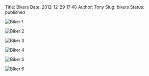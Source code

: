 Title: Bikers
Date: 2012-12-29 17:40
Author: Tony
Slug: bikers
Status: published

![Biker 1]({static}/images/2012/IMG_20121221_201023.jpg)

![Biker 2]({static}/images/2012/IMG_20121221_201124.jpg)

![Biker 3]({static}/images/2012/IMG_20121221_201129.jpg)

![Biker 4]({static}/images/2012/IMG_20121221_201137.jpg)

![Biker 5]({static}/images/2012/IMG_20121221_201241.jpg)

![Biker 6]({static}/images/2012/IMG_20121221_201249.jpg)
